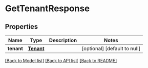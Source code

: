# GetTenantResponse
## Properties

| Name | Type | Description | Notes |
|------------ | ------------- | ------------- | -------------|
| **tenant** | [**Tenant**](Tenant.md) |  | [optional] [default to null] |

[[Back to Model list]](../README.md#documentation-for-models) [[Back to API list]](../README.md#documentation-for-api-endpoints) [[Back to README]](../README.md)

